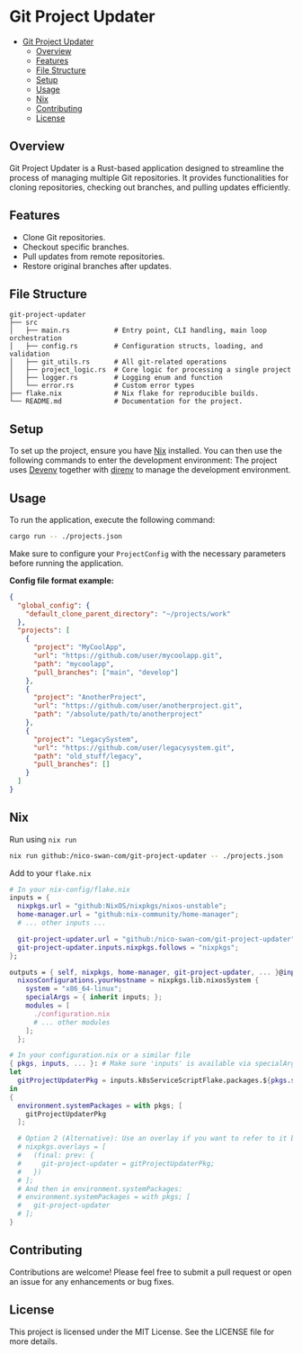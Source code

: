 # Git Project Updater

<!--toc:start-->

- [Git Project Updater](#git-project-updater)
  - [Overview](#overview)
  - [Features](#features)
  - [File Structure](#file-structure)
  - [Setup](#setup)
  - [Usage](#usage)
  - [Nix](#nix)
  - [Contributing](#contributing)
  - [License](#license)

## Overview

Git Project Updater is a Rust-based application designed to streamline the process of managing multiple Git repositories. It provides functionalities for cloning repositories, checking out branches, and pulling updates efficiently.

## Features

- Clone Git repositories.
- Checkout specific branches.
- Pull updates from remote repositories.
- Restore original branches after updates.

## File Structure

```text
git-project-updater
├── src
│   ├── main.rs           # Entry point, CLI handling, main loop orchestration
│   ├── config.rs         # Configuration structs, loading, and validation
│   ├── git_utils.rs      # All git-related operations
│   ├── project_logic.rs  # Core logic for processing a single project
│   ├── logger.rs         # Logging enum and function
│   └── error.rs          # Custom error types
├── flake.nix             # Nix flake for reproducible builds.
└── README.md             # Documentation for the project.
```

## Setup

To set up the project, ensure you have [Nix](https://nixos.org/download.html) installed. You can then use the following commands to enter the development environment:
The project uses [Devenv](https://devenv.sh/) together with [direnv](https://direnv.net/) to manage the development environment.

## Usage

To run the application, execute the following command:

```bash
cargo run -- ./projects.json
```

Make sure to configure your `ProjectConfig` with the necessary parameters before running the application.

**Config file format example:**

```json
{
  "global_config": {
    "default_clone_parent_directory": "~/projects/work"
  },
  "projects": [
    {
      "project": "MyCoolApp",
      "url": "https://github.com/user/mycoolapp.git",
      "path": "mycoolapp",
      "pull_branches": ["main", "develop"]
    },
    {
      "project": "AnotherProject",
      "url": "https://github.com/user/anotherproject.git",
      "path": "/absolute/path/to/anotherproject"
    },
    {
      "project": "LegacySystem",
      "url": "https://github.com/user/legacysystem.git",
      "path": "old_stuff/legacy",
      "pull_branches": []
    }
  ]
}
```

## Nix

Run using `nix run`

```bash
nix run github:/nico-swan-com/git-project-updater -- ./projects.json

```

Add to your `flake.nix`

```nix
# In your nix-config/flake.nix
inputs = {
  nixpkgs.url = "github:NixOS/nixpkgs/nixos-unstable";
  home-manager.url = "github:nix-community/home-manager";
  # ... other inputs ...

  git-project-updater.url = "github:/nico-swan-com/git-project-updater";
  git-project-updater.inputs.nixpkgs.follows = "nixpkgs";
};

outputs = { self, nixpkgs, home-manager, git-project-updater, ... }@inputs: {
  nixosConfigurations.yourHostname = nixpkgs.lib.nixosSystem {
    system = "x86_64-linux"; 
    specialArgs = { inherit inputs; };
    modules = [
      ./configuration.nix
      # ... other modules
    ];
  };

```

```nix
# In your configuration.nix or a similar file
{ pkgs, inputs, ... }: # Make sure 'inputs' is available via specialArgs
let
  gitProjectUpdaterPkg = inputs.k8sServiceScriptFlake.packages.${pkgs.system}.default;
in
{
  environment.systemPackages = with pkgs; [
    gitProjectUpdaterPkg
  ];

  # Option 2 (Alternative): Use an overlay if you want to refer to it by a simpler name
  # nixpkgs.overlays = [
  #   (final: prev: {
  #     git-project-updater = gitProjectUpdaterPkg;
  #   })
  # ];
  # And then in environment.systemPackages:
  # environment.systemPackages = with pkgs; [
  #   git-project-updater
  # ];
}
```

## Contributing

Contributions are welcome! Please feel free to submit a pull request or open an issue for any enhancements or bug fixes.

## License

This project is licensed under the MIT License. See the LICENSE file for more details.
